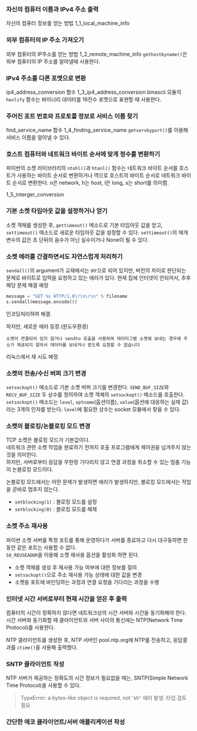 ﻿### 자신의 컴퓨터 이름과 IPv4 주소 출력
자신의 컴퓨터 정보를 얻는 방법
1_1_local_machine_info

### 외부 컴퓨터의 IP 주소 가져오기
외부 컴퓨터의 IP주소를 얻는 방법
1_2_remote_machine_info
`gethostbyname()`은 외부 컴퓨터의 IP 주소를 알아낼때 사용한다.

### IPv4 주소를 다른 포맷으로 변환
ip4_address_conversion 함수
1_3_ip4_address_conversion
binascii 모듈의 `hexlify` 함수는 바이너리 데이터를 16진수 포맷으로 표현할 때 사용한다.

### 주어진 포트 번호와 프로토콜 정보로 서비스 이름 찾기
find_service_name 함수
1_4_finding_service_name
`getservbyport()`를 이용해 서비스 이름을 알아낼 수 있다.

### 호스트 컴퓨터와 네트워크 바이트 순서에 맞게 정수를 변환하기
파이썬의 소켓 라이브러리의 `ntohl()`과 `htonl()` 함수는 네트워크 바이트 순서를 호스트가 사용하는 바이트 순서로 변환하거나 역으로 호스트의 바이트 순서로 네트워크 바이트 순서로 변환한다.
n은 network, h는 host, l은 long, s는 short를 의미함.

1_5_interger_conversion

### 기본 소켓 타임아웃 값을 설정하거나 얻기
소켓 객체를 생성한 후, `gettimeout()` 메소드로 기본 타임아웃 값을 얻고, `settimeout()` 메소드로 새로운 타임아웃 값을 설정할 수 있다.
`settimeout()`의 매개변수의 값은 초 단뒤의 음수가 아닌 실수이거나 None이 될 수 있다.

### 소켓 에러를 간결하면서도 자연스럽게 처리하기
`sendall()`의 argument가 교재에서는 str으로 되어 있지만, 버전의 차이로 판단되는 문제로 바이트로 입력을 요청하고 있는 에러가 있다. 현재 집에 인터넷이 안되어서, 추후 해당 문제 해결 예정

```python
message = "GET %s HTTP/1.0\r\n\r\n" % filename
s.sendall(message.encode())
```
인코딩처리하여 해결.

하지만, 새로운 에러 등장.(윈도우환경)
```
소켓이 연결되어 있지 않거나 sendto 호출을 사용하여 데이터그램 소켓에 보내는 경우에 주소가 제공되지 않아서 데이터를 보내거나 받도록 요청할 수 없습니다
```
리눅스에서 재 시도 예정.

### 소켓의 전송/수신 버퍼 크기 변경
`setsockopt()` 메소드로 기본 소켓 버퍼 크기를 변경한다.
`SEND_BUF_SIZE`와 `RECV_BUF_SIZE` 두 상수를 정의하여 소켓 객체의 `setsockopt()` 메소드를 호출한다.
`setsockopt()` 메소드는 `level`, `optname`(옵션이름), `value`(옵션에 대응하는 실제 값)라는 3개의 인자를 받는다.
`level`에 필요한 상수는 socket 모듈에서 찾을 수 있다.

### 소켓의 블로킹/논블로킹 모드 변경
TCP 소켓은 블로킹 모드가 기본값이다.  
네트워크 관련 소켓 작업을 완료하기 전까지 호출 프로그램에게 제어권을 넘겨주지 않는 것을 의미한다.  
하지만, 서버로부터 응답을 무한정 기다리지 않고 연결 과정을 취소할 수 있는 멈춤 기능이 논블로킹 모드이다.  

논블로킹 모드에서는 어떤 문제가 발생하면 에러가 발생하지만, 블로킹 모드에서는 작업을 곧바로 멈추지 않는다.

 - `setblocking(1)` : 블로킹 모드를 설정
 - `setblocking(0)` : 블로킹 모드를 해제

### 소켓 주소 재사용
파이썬 소켓 서버를 특정 포트를 통해 운영하다가 서버를 종료하고 다시 대구동하면 한동안 같은 포트는 사용할 수 없다.  
`SO_REUSEADDR`을 이용해 소켓 재사용 옵션을 활성화 하면 된다.
 - 소켓 객체를 생성 후 재사용 가능 여부에 대한 정보를 질의
 - `setsockopt()`으로 주소 재사용 가능 상태에 대한 값을 변경
 - 소켓을 포트에 바인딩하는 과정과 연결 요청을 기다리는 과정을 수행

### 인터넷 시간 서버로부터 현재 시간을 얻은 후 출력
컴퓨터의 시간이 정확하지 않다면 네트워크상의 시간 서버와 시간을 동기화해야 한다.  
시간 서버와 동기화할 때 클라이언트와 서버 사이의 통신에는 NTP(Network Time Protocol)를 사용한다.  

NTP 클라이언트를 생성한 후, NTP 서버인 pool.ntp.org에 NTP를 전송하고, 응답결과를 `ctime()`을 사용해 출력했다.

### SNTP 클라이언트 작성
NTP 서버가 제공하는 정확도의 시간 정보가 필요없을 때는, SNTP(Simple Network Time Protocol)을 사용할 수 있다.

> TypeError: a bytes-like object is required, not 'str' 에러 발생.
타입 검토 필요

### 간단한 에코 클라이언트/서버 애플리케이션 작성
